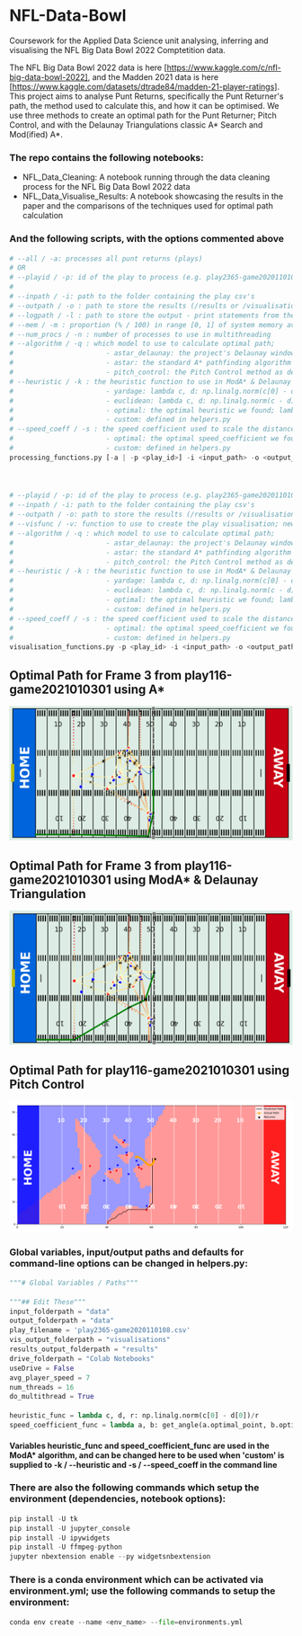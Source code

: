 # NFL-Data-Bowl

Coursework for the Applied Data Science unit analysing, inferring and visualising the NFL Big Data Bowl 2022 Comptetition data.

The NFL Big Data Bowl 2022 data is here [https://www.kaggle.com/c/nfl-big-data-bowl-2022], and the Madden 2021 data is here [https://www.kaggle.com/datasets/dtrade84/madden-21-player-ratings]. This project aims to analyse Punt Returns, specifically the
Punt Returner's path, the method used to calculate this, and how it can be optimised. 
We use three methods to create an optimal path for the Punt Returner; Pitch Control, and with the Delaunay Triangulations classic A* Search and Mod(ified) A*.

### The repo contains the following notebooks:

* NFL_Data_Cleaning: A notebook running through the data cleaning process for the NFL Big Data Bowl 2022 data
* NFL_Data_Visualise_Results: A notebook showcasing the results in the paper and the comparisons of the techniques used for optimal path calculation

### And the following scripts, with the options commented above

```py
# --all / -a: processes all punt returns (plays)  
# OR 
# --playid / -p: id of the play to process (e.g. play2365-game2020110108)
#
# --inpath / -i: path to the folder containing the play csv's   
# --outpath / -o : path to store the results (/results or /visualisations)
# --logpath / -l : path to store the output - print statements from the logger
# --mem / -m : proportion (% / 100) in range [0, 1] of system memory available during processing (default=0.8=80%)
# --num_procs / -n : number of processes to use in multithreading
# --algorithm / -q : which model to use to calculate optimal path; 
#                       - astar_delaunay: the project's Delaunay window implementation of A* (default, False) 
#                       - astar: the standard A* pathfinding algorithm (True)
#                       - pitch_control: the Pitch Control method as described in the paper
# --heuristic / -k : the heuristic function to use in ModA* & Delaunay Triangulation
#                       - yardage: lambda c, d: np.linalg.norm(c[0] - d[0])
#                       - euclidean: lambda c, d: np.linalg.norm(c - d)
#                       - optimal: the optimal heuristic we found; lambda c, d: np.linalg.norm(c[0] - d[0])
#                       - custom: defined in helpers.py
# --speed_coeff / -s : the speed coefficient used to scale the distances by to get expected arrival times
#                       - optimal: the optimal speed_coefficient we found; lambda a, b: get_angle(a.optimal_point, b.optimal_point) / a.optimal_time
#                       - custom: defined in helpers.py
processing_functions.py [-a | -p <play_id>] -i <input_path> -o <output_path> -l <logfile_full_filepath> -m <percentage_of_mem_usage_allowed> -q <algorithm_type>



# --playid / -p: id of the play to process (e.g. play2365-game2020110108)
# --inpath / -i: path to the folder containing the play csv's   
# --outpath / -o: path to store the results (/results or /visualisations)
# --visfunc / -v: function to use to create the play visualisation; new/old/funcanim
# --algorithm / -q : which model to use to calculate optimal path; 
#                       - astar_delaunay: the project's Delaunay window implementation of A* (default, False) 
#                       - astar: the standard A* pathfinding algorithm (True)
#                       - pitch_control: the Pitch Control method as described in the paper
# --heuristic / -k : the heuristic function to use in ModA* & Delaunay Triangulation
#                       - yardage: lambda c, d: np.linalg.norm(c[0] - d[0])
#                       - euclidean: lambda c, d: np.linalg.norm(c - d)
#                       - optimal: the optimal heuristic we found; lambda c, d: np.linalg.norm(c[0] - d[0])
#                       - custom: defined in helpers.py
# --speed_coeff / -s : the speed coefficient used to scale the distances by to get expected arrival times
#                       - optimal: the optimal speed_coefficient we found; lambda a, b: get_angle(a.optimal_point, b.optimal_point) / a.optimal_time
#                       - custom: defined in helpers.py
visualisation_functions.py -p <play_id> -i <input_path> -o <output_path> -v <"new"/"old"/"funcanim"> -q <algorithm_type>
```

## Optimal Path for Frame 3 from play116-game2021010301 using A*
![Optimal Path for Frame 3 from play116-game2021010301 using A*](./res/-p%20play116-game2021010301%20-v%20new%20-q%20astar.png)
## Optimal Path for Frame 3 from play116-game2021010301 using ModA* & Delaunay Triangulation
![Optimal Path for Frame 3 from play116-game2021010301 using ModA* & Delaunay Triangulation](./res/-p%20play116-game2021010301%20-v%20new%20-q%20astar_delaunay.png)

## Optimal Path for play116-game2021010301 using Pitch Control
![Optimal Path for play116-game2021010301 using Pitch Control](./res/-p%20play116-game2021010301%20-v%20new%20-q%20pitch_control.png)



### Global variables, input/output paths and defaults for command-line options can be changed in helpers.py:

```py
"""# Global Variables / Paths"""

"""## Edit These"""
input_folderpath = "data"
output_folderpath = "data"
play_filename = 'play2365-game2020110108.csv'
vis_output_folderpath = "visualisations"
results_output_folderpath = "results"
drive_folderpath = "Colab Notebooks"
useDrive = False
avg_player_speed = 7
num_threads = 16
do_multithread = True

heuristic_func = lambda c, d, r: np.linalg.norm(c[0] - d[0])/r
speed_coefficient_func = lambda a, b: get_angle(a.optimal_point, b.optimal_point) / a.optimal_time
```
#### Variables heuristic_func and speed_coefficient_func are used in the ModA* algorithm, and can be changed here to be used when 'custom' is supplied to -k / --heuristic and -s / --speed_coeff in the command line

### There are also the following commands which setup the environment (dependencies, notebook options):

```py
pip install -U tk
pip install -U jupyter_console
pip install -U ipywidgets
pip install -U ffmpeg-python
jupyter nbextension enable --py widgetsnbextension
```

### There is a conda environment which can be activated via environment.yml; use the following commands to setup the environment:

```py
conda env create --name <env_name> --file=environments.yml
```